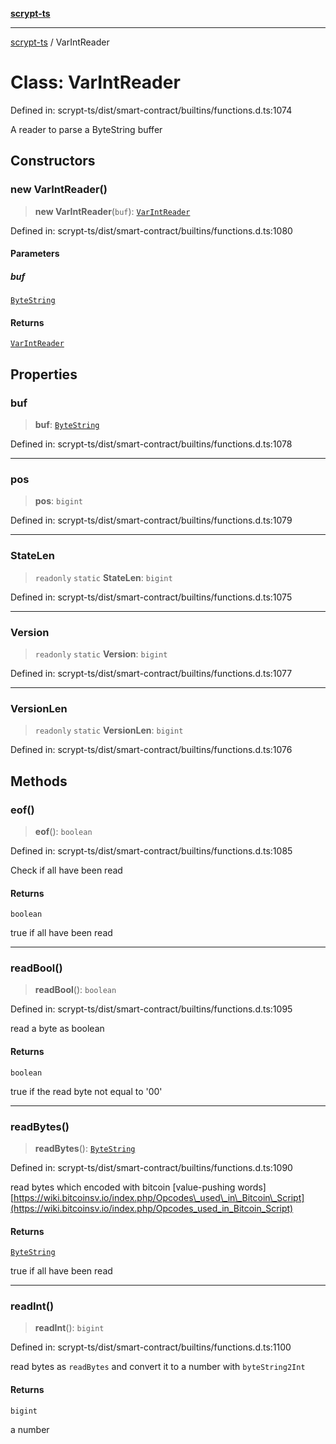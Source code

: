 [**scrypt-ts**](../README.md)

***

[scrypt-ts](../globals.md) / VarIntReader

# Class: VarIntReader

Defined in: scrypt-ts/dist/smart-contract/builtins/functions.d.ts:1074

A reader to parse a ByteString buffer

## Constructors

### new VarIntReader()

> **new VarIntReader**(`buf`): [`VarIntReader`](VarIntReader.md)

Defined in: scrypt-ts/dist/smart-contract/builtins/functions.d.ts:1080

#### Parameters

##### buf

[`ByteString`](../type-aliases/ByteString.md)

#### Returns

[`VarIntReader`](VarIntReader.md)

## Properties

### buf

> **buf**: [`ByteString`](../type-aliases/ByteString.md)

Defined in: scrypt-ts/dist/smart-contract/builtins/functions.d.ts:1078

***

### pos

> **pos**: `bigint`

Defined in: scrypt-ts/dist/smart-contract/builtins/functions.d.ts:1079

***

### StateLen

> `readonly` `static` **StateLen**: `bigint`

Defined in: scrypt-ts/dist/smart-contract/builtins/functions.d.ts:1075

***

### Version

> `readonly` `static` **Version**: `bigint`

Defined in: scrypt-ts/dist/smart-contract/builtins/functions.d.ts:1077

***

### VersionLen

> `readonly` `static` **VersionLen**: `bigint`

Defined in: scrypt-ts/dist/smart-contract/builtins/functions.d.ts:1076

## Methods

### eof()

> **eof**(): `boolean`

Defined in: scrypt-ts/dist/smart-contract/builtins/functions.d.ts:1085

Check if all have been read

#### Returns

`boolean`

true if all have been read

***

### readBool()

> **readBool**(): `boolean`

Defined in: scrypt-ts/dist/smart-contract/builtins/functions.d.ts:1095

read a byte as boolean

#### Returns

`boolean`

true if the read byte not equal to '00'

***

### readBytes()

> **readBytes**(): [`ByteString`](../type-aliases/ByteString.md)

Defined in: scrypt-ts/dist/smart-contract/builtins/functions.d.ts:1090

read bytes which encoded with bitcoin [value-pushing words][https://wiki.bitcoinsv.io/index.php/Opcodes\_used\_in\_Bitcoin\_Script](https://wiki.bitcoinsv.io/index.php/Opcodes_used_in_Bitcoin_Script)

#### Returns

[`ByteString`](../type-aliases/ByteString.md)

true if all have been read

***

### readInt()

> **readInt**(): `bigint`

Defined in: scrypt-ts/dist/smart-contract/builtins/functions.d.ts:1100

read bytes as `readBytes` and convert it to a number with `byteString2Int`

#### Returns

`bigint`

a number
